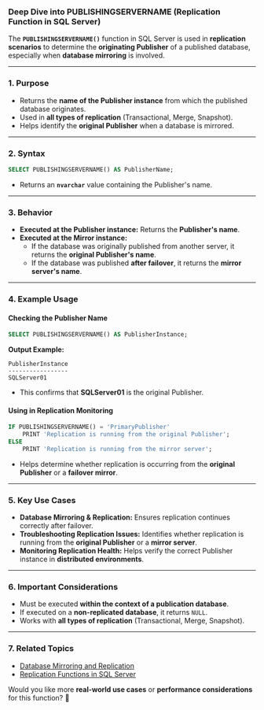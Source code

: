 ### **Deep Dive into PUBLISHINGSERVERNAME (Replication Function in SQL Server)**

The **`PUBLISHINGSERVERNAME()`** function in SQL Server is used in **replication scenarios** to determine the **originating Publisher** of a published database, especially when **database mirroring** is involved.

---

### **1. Purpose**
- Returns the **name of the Publisher instance** from which the published database originates.
- Used in **all types of replication** (Transactional, Merge, Snapshot).
- Helps identify the **original Publisher** when a database is mirrored.

---

### **2. Syntax**
```sql
SELECT PUBLISHINGSERVERNAME() AS PublisherName;
```
- Returns an **`nvarchar`** value containing the Publisher's name.

---

### **3. Behavior**
- **Executed at the Publisher instance:** Returns the **Publisher's name**.
- **Executed at the Mirror instance:**  
  - If the database was originally published from another server, it returns the **original Publisher's name**.
  - If the database was published **after failover**, it returns the **mirror server's name**.

---

### **4. Example Usage**
#### **Checking the Publisher Name**
```sql
SELECT PUBLISHINGSERVERNAME() AS PublisherInstance;
```
**Output Example:**  
```
PublisherInstance
-----------------
SQLServer01
```
- This confirms that **SQLServer01** is the original Publisher.

#### **Using in Replication Monitoring**
```sql
IF PUBLISHINGSERVERNAME() = 'PrimaryPublisher'
    PRINT 'Replication is running from the original Publisher';
ELSE
    PRINT 'Replication is running from the mirror server';
```
- Helps determine whether replication is occurring from the **original Publisher** or a **failover mirror**.

---

### **5. Key Use Cases**
- **Database Mirroring & Replication:** Ensures replication continues correctly after failover.
- **Troubleshooting Replication Issues:** Identifies whether replication is running from the **original Publisher** or a **mirror server**.
- **Monitoring Replication Health:** Helps verify the correct Publisher instance in **distributed environments**.

---

### **6. Important Considerations**
- Must be executed **within the context of a publication database**.
- If executed on a **non-replicated database**, it returns `NULL`.
- Works with **all types of replication** (Transactional, Merge, Snapshot).

---

### **7. Related Topics**
- [Database Mirroring and Replication](https://learn.microsoft.com/en-us/sql/t-sql/functions/replication-functions-publishingservername?view=sql-server-ver16)
- [Replication Functions in SQL Server](https://learn.microsoft.com/en-us/sql/t-sql/functions/replication-functions-publishingservername?view=sql-server-ver16)

Would you like more **real-world use cases** or **performance considerations** for this function? 🚀
